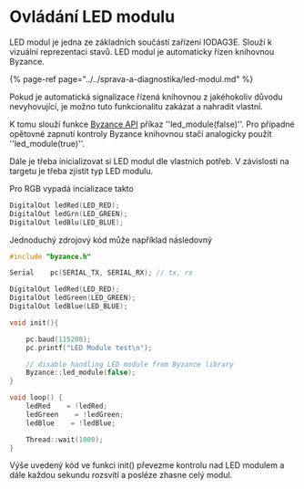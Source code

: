 # Ovládání LED modulu

LED modul je jedna ze základních součástí zařízení IODAG3E. Slouží k vizuální reprezentaci stavů. LED modul je automaticky řízen knihovnou Byzance.

{% page-ref page="../../sprava-a-diagnostika/led-modul.md" %}

Pokud je automatická signalizace řízená knihovnou z jakéhokoliv důvodu nevyhovující, je možno tuto funkcionalitu zakázat a nahradit vlastní.

K tomu slouží funkce [Byzance API](../../programovani-hw/byzance-api/) příkaz ''led\_module\(false\)''. Pro případné opětovné zapnutí kontroly Byzance knihovnou stačí analogicky použít ''led\_module\(true\)''.

Dále je třeba inicializovat si LED modul dle vlastních potřeb. V závislosti na targetu je třeba zjistit typ LED modulu.

Pro RGB vypadá incializace takto

```cpp
DigitalOut ledRed(LED_RED);
DigitalOut ledGrn(LED_GREEN);
DigitalOut ledBlu(LED_BLUE);
```

Jednoduchý zdrojový kód může například následovný

```cpp
#include "byzance.h"

Serial    pc(SERIAL_TX, SERIAL_RX); // tx, rx

DigitalOut ledRed(LED_RED);
DigitalOut ledGreen(LED_GREEN);
DigitalOut ledBlue(LED_BLUE);

void init(){

    pc.baud(115200);
    pc.printf("LED Module test\n");

    // disable handling LED module from Byzance library
    Byzance::led_module(false);
}

void loop() {
    ledRed    = !ledRed;
    ledGreen    = !ledGreen;
    ledBlue    = !ledBlue;

    Thread::wait(1000);
}
```

Výše uvedený kód ve funkci init\(\) převezme kontrolu nad LED modulem a dále každou sekundu rozsvítí a posléze zhasne celý modul.

